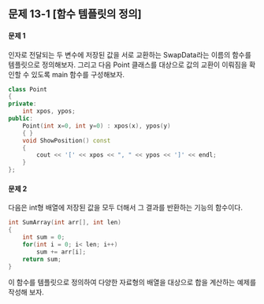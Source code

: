 문제 13-1 [함수 템플릿의 정의]
---
#### 문제 1
인자로 전달되는 두 변수에 저장된 값을 서로 교환하는 SwapData라는 이름의 함수를 템플릿으로 정의해보자. 그리고 다음 Point 클래스를 대상으로 값의 교환이 이뤄짐을 확인할 수 있도록 main 함수를 구성해보자.

``` C++
class Point
{
private:
    int xpos, ypos;
public:
    Point(int x=0, int y=0) : xpos(x), ypos(y)
    { }
    void ShowPosition() const
    {
        cout << '[' << xpos << ", " << ypos << ']' << endl;
    }
};
```

#### 문제 2
다음은 int형 배열에 저장된 값을 모두 더해서 그 결과를 반환하는 기능의 함수이다.
``` C++
int SumArray(int arr[], int len)
{
    int sum = 0;
    for(int i = 0; i< len; i++)
        sum += arr[i];
    return sum;
}
```
이 함수를 템플릿으로 정의하여 다양한 자료형의 배열을 대상으로 합을 계산하는 예제를 작성해 보자.